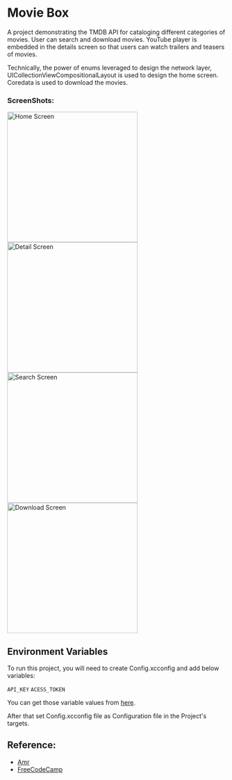 # Movie Box

A project demonstrating the TMDB API for cataloging different categories of movies.
User can search and download movies. YouTube player is embedded in the details screen so that users can watch trailers and teasers of movies.

Technically, the power of enums leveraged to design the network layer, UICollectionViewCompositionalLayout is used to design the home screen. Coredata is used to download the movies.


### ScreenShots: 

<img src="https://github.com/avii-7/Netflix/assets/74171005/526b596f-443d-49fb-a1ff-d619de957594" width="300" alt="Home Screen"/>
<img src="https://github.com/avii-7/Netflix/assets/74171005/a218c587-db1c-4a63-8740-b6b0c13e89b0" width="300" alt="Detail Screen"/>
<img src="https://github.com/avii-7/Netflix/assets/74171005/8fd4dc36-70df-4d3c-9861-d36e9446c519" width="300" alt="Search Screen"/>
<img src="https://github.com/avii-7/Netflix/assets/74171005/39253f2b-c2cf-4eae-9698-c0114b8ec100" width="300" alt="Download Screen"/>

## Environment Variables

To run this project, you will need to create Config.xcconfig and add below variables: 

`API_KEY`
`ACESS_TOKEN`

You can get those variable values from [here](https://developer.themoviedb.org/).

After that set Config.xcconfig file as Configuration file in the Project's targets.

## Reference: 
- [Amr](https://www.youtube.com/channel/UCIGbW54bABLekk_RYlwnAzg)
- [FreeCodeCamp](https://www.youtube.com/watch?v=KCgYDCKqato)
